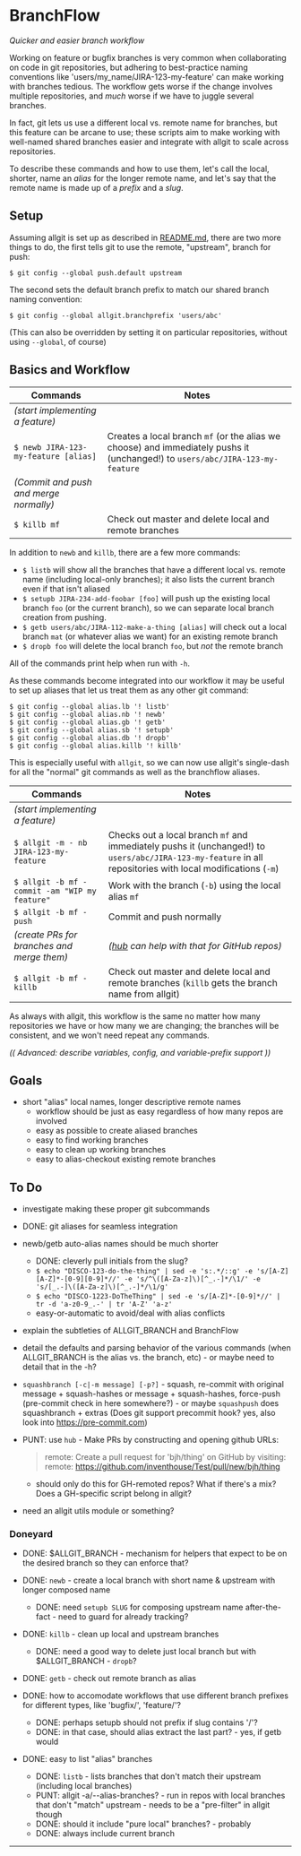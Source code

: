 BranchFlow
==========
_Quicker and easier branch workflow_

Working on feature or bugfix branches is very common when collaborating on code in git repositories, but adhering to best-practice naming conventions like 'users/my_name/JIRA-123-my-feature' can make working with branches tedious.  The workflow gets worse if the change involves multiple repositories, and _much_ worse if we have to juggle several branches.

In fact, git lets us use a different local vs. remote name for branches, but this feature can be arcane to use; these scripts aim to make working with well-named shared branches easier and integrate with allgit to scale across repositories.

To describe these commands and how to use them, let's call the local, shorter, name an _alias_ for the longer remote name, and let's say that the remote name is made up of a _prefix_ and a _slug_.


Setup
-----
Assuming allgit is set up as described in [README.md](README.md), there are two more things to do, the first tells git to use the remote, "upstream", branch for push:

`$ git config --global push.default upstream`

The second sets the default branch prefix to match our shared branch naming convention:

`$ git config --global allgit.branchprefix 'users/abc'`

(This can also be overridden by setting it on particular repositories, without using `--global`, of course)


Basics and Workflow
-------------------
| Commands | Notes |
|----------|-------|
| _(start implementing a feature)_ ||
| `$ newb JIRA-123-my-feature [alias]` | Creates a local branch `mf` (or the alias we choose) and immediately pushs it (unchanged!) to `users/abc/JIRA-123-my-feature`
| _(Commit and push and merge normally)_ ||
| `$ killb mf` | Check out master and delete local and remote branches

In addition to `newb` and `killb`, there are a few more commands:

- `$ listb` will show all the branches that have a different local vs. remote name (including local-only branches); it also lists the current branch even if that isn't aliased
- `$ setupb JIRA-234-add-foobar [foo]` will push up the existing local branch `foo` (or the current branch), so we can separate local branch creation from pushing.
- `$ getb users/abc/JIRA-112-make-a-thing [alias]` will check out a local branch `mat` (or whatever alias we want) for an existing remote branch
- `$ dropb foo` will delete the local branch `foo`, but _not_ the remote branch

All of the commands print help when run with `-h`.

As these commands become integrated into our workflow it may be useful to set up aliases that let us treat them as any other git command:

    $ git config --global alias.lb '! listb'
    $ git config --global alias.nb '! newb'
    $ git config --global alias.gb '! getb'
    $ git config --global alias.sb '! setupb'
    $ git config --global alias.db '! dropb'
    $ git config --global alias.killb '! killb'

This is especially useful with `allgit`, so we can now use allgit's single-dash for all the "normal" git commands as well as the branchflow aliases.

| Commands | Notes |
|----------|-------|
| _(start implementing a feature)_ ||
| `$ allgit -m - nb JIRA-123-my-feature` | Checks out a local branch `mf` and immediately pushs it (unchanged!) to `users/abc/JIRA-123-my-feature` in all repositories with local modifications (`-m`)
| `$ allgit -b mf - commit -am "WIP my feature"` | Work with the branch (`-b`) using the local alias `mf`
| `$ allgit -b mf - push` | Commit and push normally
| _(create PRs for branches and merge them)_ | _([hub](https://hub.github.com) can help with that for GitHub repos)_ |
| `$ allgit -b mf - killb` | Check out master and delete local and remote branches (`killb` gets the branch name from allgit)

As always with allgit, this workflow is the same no matter how many repositories we have or how many we are changing; the branches will be consistent, and we won't need repeat any commands.


_(( Advanced: describe variables, config, and variable-prefix support ))_


Goals
-----
- short "alias" local names, longer descriptive remote names
    - workflow should be just as easy regardless of how many repos are involved
    - easy as possible to create aliased branches
    - easy to find working branches
    - easy to clean up working branches
    - easy to alias-checkout existing remote branches


To Do
-----
- investigate making these proper git subcommands

- DONE: git aliases for seamless integration
- newb/getb auto-alias names should be much shorter
    - DONE: cleverly pull initials from the slug?
    - `$ echo "DISCO-123-do-the-thing" | sed -e 's:.*/::g' -e 's/[A-Z][A-Z]*-[0-9][0-9]*//' -e 's/^\([A-Za-z]\)[^_.-]*/\1/' -e 's/[_.-]\([A-Za-z]\)[^_.-]*/\1/g'`
    - `$ echo "DISCO-1223-DoTheThing" | sed -e 's/[A-Z]*-[0-9]*//' | tr -d 'a-z0-9_.-' | tr 'A-Z' 'a-z'`
    - easy-or-automatic to avoid/deal with alias conflicts


- explain the subtleties of ALLGIT_BRANCH and BranchFlow
- detail the defaults and parsing behavior of the various commands (when ALLGIT_BRANCH is the alias vs. the branch, etc) - or maybe need to detail that in the -h?

- `squashbranch [-c|-m message] [-p?]` - squash, re-commit with original message + squash-hashes or message + squash-hashes, force-push (pre-commit check in here somewhere?) - or maybe `squashpush` does squashbranch + extras  (Does git support precommit hook? yes, also look into https://pre-commit.com)

- PUNT: use `hub` - Make PRs by constructing and opening github URLs:

    > remote: Create a pull request for 'bjh/thing' on GitHub by visiting:
    > remote:      https://github.com/inventhouse/Test/pull/new/bjh/thing

    - should only do this for GH-remoted repos?  What if there's a mix?  Does a GH-specific script belong in allgit?

- need an allgit utils module or something?


### Doneyard

- DONE: $ALLGIT_BRANCH - mechanism for helpers that expect to be on the desired branch so they can enforce that?

- DONE: `newb` - create a local branch with short name & upstream with longer composed name
    - DONE: need `setupb SLUG` for composing upstream name after-the-fact - need to guard for already tracking?
- DONE: `killb` - clean up local and upstream branches
    - DONE: need a good way to delete just local branch but with $ALLGIT_BRANCH - `dropb`?
- DONE: `getb` - check out remote branch as alias

- DONE: how to accomodate workflows that use different branch prefixes for different types, like 'bugfix/', 'feature/'?
    - DONE: perhaps setupb should not prefix if slug contains '/'?
    - DONE: in that case, should alias extract the last part? - yes, if getb would

- DONE: easy to list "alias" branches
    - DONE: `listb` - lists branches that don't match their upstream (including local branches)
    - PUNT: allgit -a/--alias-branches? - run in repos with local branches that don't "match" upstream - needs to be a "pre-filter" in allgit though
    - DONE: should it include "pure local" branches? - probably
    - DONE: always include current branch

---
